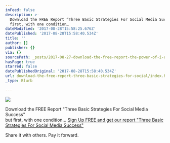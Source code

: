 ```yaml
---
inFeed: false
description: >-
  Download the FREE Report “Three Basic Strategies For Social Media Success” but
  first, with one condition…
dateModified: '2017-08-28T15:58:25.676Z'
datePublished: '2017-08-28T15:58:40.534Z'
title: ''
author: []
publisher: {}
via: {}
sourcePath: _posts/2017-08-27-download-the-free-report-the-power-of-i-am-but-first-wit.md
hasPage: true
starred: false
datePublishedOriginal: '2017-08-28T15:58:40.534Z'
url: download-the-free-report-three-basic-strategies-for-social/index.html
_type: Blurb

---
```

![](https://the-grid-user-content.s3-us-west-2.amazonaws.com/e2a8dd28-720d-4570-8086-406c1d603426.gif)

Download the FREE Report "Three Basic Strategies For Social Media Success"   
but first, with one condition...
[Sign Up FREE and get our report "Three Basic Strategies For Social Media Success"][0]

Share it with others. Pay it forward.

[0]: http://socialmediaclientspro.com/